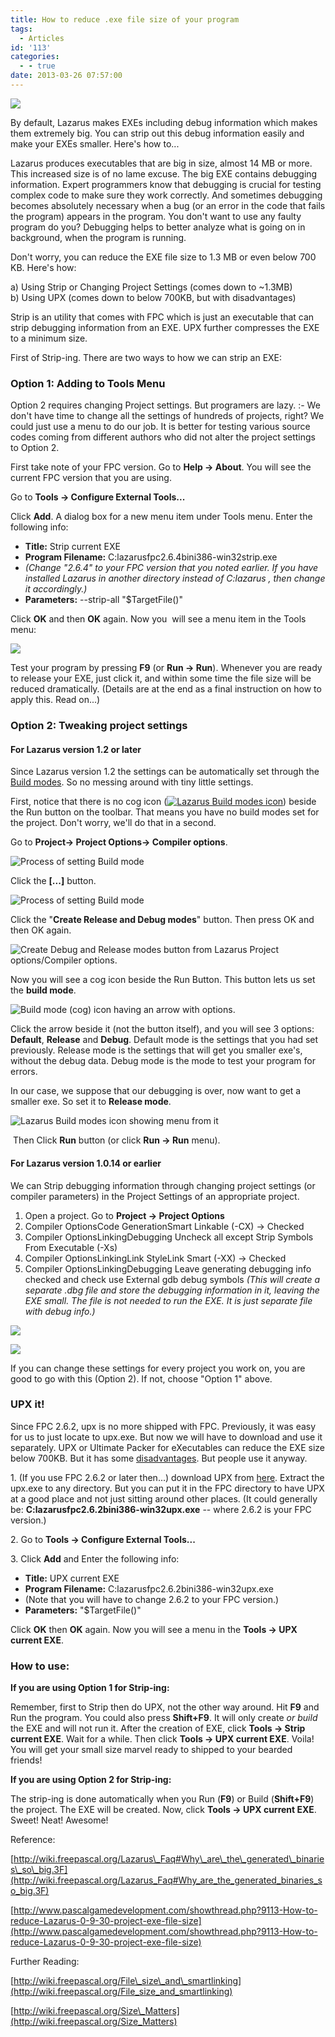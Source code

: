 ```yaml
---
title: How to reduce .exe file size of your program
tags:
  - Articles
id: '113'
categories:
  - - true
date: 2013-03-26 07:57:00
---
```


![](how-to-reduce-exe-file-size-of-your/lazarus-exe-compression.jpg)

By default, Lazarus makes EXEs including debug information which makes them extremely big. You can strip out this debug information easily and make your EXEs smaller. Here's how to...
<!-- more -->
  
  
  
Lazarus produces executables that are big in size, almost 14 MB or more. This increased size is of no lame excuse. The big EXE contains debugging information. Expert programmers know that debugging is crucial for testing complex code to make sure they work correctly. And sometimes debugging becomes absolutely necessary when a bug (or an error in the code that fails the program) appears in the program. You don't want to use any faulty program do you? Debugging helps to better analyze what is going on in background, when the program is running.  
  
Don't worry, you can reduce the EXE file size to 1.3 MB or even below 700 KB. Here's how:  
  
a) Using Strip or Changing Project Settings (comes down to ~1.3MB)  
b) Using UPX (comes down to below 700KB, but with disadvantages)  
  
Strip is an utility that comes with FPC which is just an executable that can strip debugging information from an EXE. UPX further compresses the EXE to a minimum size.  
  
First of Strip-ing. There are two ways to how we can strip an EXE:  

### Option 1: Adding to Tools Menu

Option 2 requires changing Project settings. But programers are lazy. :- We don't have time to change all the settings of hundreds of projects, right? We could just use a menu to do our job. It is better for testing various source codes coming from different authors who did not alter the project settings to Option 2.

  

First take note of your FPC version. Go to **Help -> About**. You will see the current FPC version that you are using.

  

Go to **Tools -> Configure External Tools...**

Click **Add**. A dialog box for a new menu item under Tools menu. Enter the following info:

*   **Title:** Strip current EXE
*   **Program Filename:** C:lazarusfpc2.6.4bini386-win32strip.exe
*   _(Change "2.6.4" to your FPC version that you noted earlier. If you have installed Lazarus in another directory instead of C:lazarus , then change it accordingly.)_
*   **Parameters:** --strip-all "$TargetFile()"

  

Click **OK** and then **OK** again. Now you  will see a menu item in the Tools menu:

  

![](how-to-reduce-exe-file-size-of-your/menu-strip.gif)

  

Test your program by pressing **F9** (or **Run -> Run**). Whenever you are ready to release your EXE, just click it, and within some time the file size will be reduced dramatically. (Details are at the end as a final instruction on how to apply this. Read on...)

### Option 2: Tweaking project settings

#### For Lazarus version 1.2 or later

Since Lazarus version 1.2 the settings can be automatically set through the [Build modes](http://wiki.lazarus.freepascal.org/IDE_Window:_Compiler_Options#Adding_a_release_and_debug_build_modes). So no messing around with tiny little settings.  
  
First, notice that there is no cog icon ([![Lazarus Build modes icon](how-to-reduce-exe-file-size-of-your/build-modes-3.gif "Lazarus Build modes (cog) icon")](how-to-reduce-exe-file-size-of-your/build-modes-3.gif)) beside the Run button on the toolbar. That means you have no build modes set for the project. Don't worry, we'll do that in a second.  
  
Go to **Project-> Project Options-> Compiler options**.  
  

![Process of setting Build mode](how-to-reduce-exe-file-size-of-your/build-modes-1.gif "Process of setting Build mode")

  
  
Click the **\[...\]** button.  
  

![Process of setting Build mode](how-to-reduce-exe-file-size-of-your/build-modes-2.gif "Process of setting Build mode")

  
Click the "**Create Release and Debug modes**" button. Then press OK and then OK again.  
  

![Create Debug and Release modes button from Lazarus Project options/Compiler options.](how-to-reduce-exe-file-size-of-your/build-modes-5.gif "Create Debug and Release modes button from Lazarus Project options/Compiler options.")

  
Now you will see a cog icon beside the Run Button. This button lets us set the **build mode**.  
  

![Build mode (cog) icon having an arrow with options.](how-to-reduce-exe-file-size-of-your/build-modes-4.gif "Build mode (cog) icon having an arrow with options.")

  
Click the arrow beside it (not the button itself), and you will see 3 options: **Default**, **Release** and **Debug**. Default mode is the settings that you had set previously. Release mode is the settings that will get you smaller exe's, without the debug data. Debug mode is the mode to test your program for errors.  
  
In our case, we suppose that our debugging is over, now want to get a smaller exe. So set it to **Release mode**.  
  

![Lazarus Build modes icon showing menu from it](how-to-reduce-exe-file-size-of-your/build-modes-6.gif "Lazarus Build modes icon showing menu from it")

  
 Then Click **Run** button (or click **Run -> Run** menu).  
  

#### For Lazarus version 1.0.14 or earlier

We can Strip debugging information through changing project settings (or compiler parameters) in the Project Settings of an appropriate project.

1.  Open a project. Go to **Project -> Project Options**
2.  Compiler OptionsCode GenerationSmart Linkable (-CX) -> Checked
3.  Compiler OptionsLinkingDebugging Uncheck all except Strip Symbols From Executable (-Xs)
4.  Compiler OptionsLinkingLink StyleLink Smart (-XX) -> Checked 
5.  Compiler OptionsLinkingDebugging Leave generating debugging info checked and check use External gdb debug symbols _(This will create a separate .dbg file and store the debugging information in it, leaving the EXE small. The file is not needed to run the EXE. It is just separate file with debug info.)_

![](how-to-reduce-exe-file-size-of-your/lazarus-strip-1.gif)

![](how-to-reduce-exe-file-size-of-your/lazarus-strip-2.gif)

  

If you can change these settings for every project you work on, you are good to go with this (Option 2). If not, choose "Option 1" above.

  

### UPX it!

Since FPC 2.6.2, upx is no more shipped with FPC. Previously, it was easy for us to just locate to upx.exe. But now we will have to download and use it separately. UPX or Ultimate Packer for eXecutables can reduce the EXE size below 700KB. But it has some [disadvantages](http://wiki.freepascal.org/Size_Matters#UPX). But people use it anyway.

  

1\. (If you use FPC 2.6.2 or later then...) download UPX from [here](http://upx.sourceforge.net/). Extract the upx.exe to any directory. But you can put it in the FPC directory to have UPX at a good place and not just sitting around other places. (It could generally be: **C:lazarusfpc2.6.2bini386-win32upx.exe** -- where 2.6.2 is your FPC version.)

  

2\. Go to **Tools -> Configure External Tools...**

  

3\. Click **Add** and Enter the following info:

*   **Title:** UPX current EXE
*   **Program Filename:** C:lazarusfpc2.6.2bini386-win32upx.exe
*   (Note that you will have to change 2.6.2 to your FPC version.)
*   **Parameters:** "$TargetFile()"

  

Click **OK** then **OK** again. Now you will see a menu in the **Tools -> UPX current EXE**.

  

### How to use:

**If you are using Option 1 for Strip-ing:**

Remember, first to Strip then do UPX, not the other way around. Hit **F9** and Run the program. You could also press **Shift+F9**. It will only create _or build_ the EXE and will not run it. After the creation of EXE, click **Tools -> Strip current EXE**. Wait for a while. Then click **Tools -> UPX current EXE**. Voila! You will get your small size marvel ready to shipped to your bearded friends!

  

**If you are using Option 2 for Strip-ing:**

The strip-ing is done automatically when you Run (**F9**) or Build (**Shift+F9**) the project. The EXE will be created. Now, click **Tools -> UPX current EXE**. Sweet! Neat! Awesome!

  

Reference:

[http://wiki.freepascal.org/Lazarus\_Faq#Why\_are\_the\_generated\_binaries\_so\_big.3F](http://wiki.freepascal.org/Lazarus_Faq#Why_are_the_generated_binaries_so_big.3F)

[http://www.pascalgamedevelopment.com/showthread.php?9113-How-to-reduce-Lazarus-0-9-30-project-exe-file-size](http://www.pascalgamedevelopment.com/showthread.php?9113-How-to-reduce-Lazarus-0-9-30-project-exe-file-size)

  

Further Reading:

[http://wiki.freepascal.org/File\_size\_and\_smartlinking](http://wiki.freepascal.org/File_size_and_smartlinking)

[http://wiki.freepascal.org/Size\_Matters](http://wiki.freepascal.org/Size_Matters)